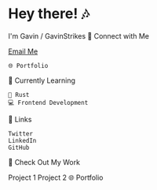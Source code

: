 # Hey there! 🎶

I'm Gavin / GavinStrikes
🚀 Connect with Me

<a href="url">Email Me</a>

    🌐 Portfolio

🌱 Currently Learning

    🦀 Rust
    💻 Frontend Development

🔗 Links

    Twitter
    LinkedIn
    GitHub

🎨 Check Out My Work

  Project 1
    Project 2
🌐 Portfolio

